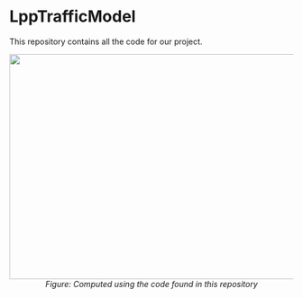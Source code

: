 # LppTrafficModel

This repository contains all the code for our project. 


<div align="center">
  <img src="https://raw.githubusercontent.com/DavidMichaelH/LppTrafficModel/main/.github/images/GlamourShot1.jpg?token=GHSAT0AAAAAABXFFV5WKTUUYCJL2R2O5TVUYYHD4UQ" style="width:1000px;height:400px;">
  <br>
  <em>Figure: Computed using the code found in this repository </em>
</div>
<br> 
